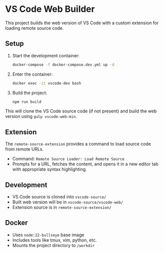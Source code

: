 # VS Code Web Builder

This project builds the web version of VS Code with a custom extension for loading remote source code.

## Setup

1. Start the development container:
   ```bash
   docker-compose -f docker-compose.dev.yml up -d
   ```

2. Enter the container:
   ```bash
   docker exec -it vscode-dev bash
   ```

3. Build the project:
   ```bash
   npm run build
   ```

This will clone the VS Code source code (if not present) and build the web version using `gulp vscode-web-min`.

## Extension

The `remote-source-extension` provides a command to load source code from remote URLs.

- Command: `Remote Source Loader: Load Remote Source`
- Prompts for a URL, fetches the content, and opens it in a new editor tab with appropriate syntax highlighting.

## Development

- VS Code source is cloned into `vscode-source/`
- Built web version will be in `vscode-source/vscode-web/`
- Extension source is in `remote-source-extension/`

## Docker

- Uses `node:22-bullseye` base image
- Includes tools like tmux, vim, python, etc.
- Mounts the project directory to `/workdir`